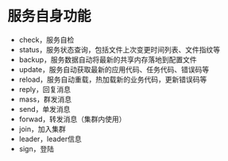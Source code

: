 # 服务自身功能

* check，服务自检
* status，服务状态查询，包括文件上次变更时间列表、文件指纹等
* backup，服务数据自动将最新的共享内存落地到配置文件
* update，服务自动获取最新的应用代码、任务代码、错误码等
* reload，服务自动重载，热加载新的业务代码，更新错误码等
* reply，回复消息
* mass，群发消息
* send，单发消息
* forwad，转发消息（集群内使用）
* join，加入集群
* leader，leader信息
* sign，登陆


